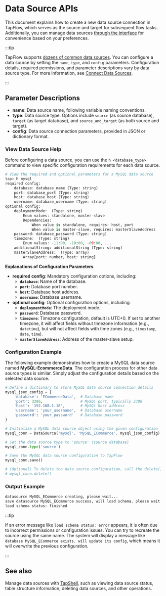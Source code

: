 # Data Source APIs

This document explains how to create a new data source connection in TapFlow, which serves as the source and target for subsequent flow tasks. Additionally, you can manage data sources [through the interface](../../../connectors/README.md) for convenience based on your preferences.

:::tip

TapFlow supports [dozens of common data sources](../../../connectors/supported-data-sources.md). You can configure a data source by setting the `name`, `type`, and `config` parameters. Configuration details, required permissions, and parameter descriptions vary by data source type. For more information, see [Connect Data Sources](../../../connectors/README.md).

:::

## Parameter Descriptions

- **name**: Data source name, following variable naming conventions.
- **type**: Data source type. Options include `source` (as source database), `target` (as target database), and `source_and_target` (as both source and target).
- **config**: Data source connection parameters, provided in JSON or dictionary format.

### View Data Source Help

Before configuring a data source, you can use the `h <database_type>` command to view specific configuration requirements for each data source.

```python
# View the required and optional parameters for a MySQL data source
tap> h mysql
required config:
    database: database_name (Type: string)                                                                                                        
    port: database_port (Type: string)                                                                                                            
    host: database_host (Type: string)                                                                                                            
    username: database_username (Type: string)                                                                                                    
optional config:
    deploymentMode:  (Type: string)                                                                                                               
        Enum values: standalone, master-slave
        Dependencies:
            When value is standalone, requires: host, port
            When value is master-slave, requires: masterSlaveAddress
    password: database_password (Type: string)                                                                                                    
    timezone:  (Type: string)                                                                                                                     
        Enum values: -11:00, -10:00, -09:00, ...
    additionalString: additionalString (Type: string)                                                                                               
    masterSlaveAddress:  (Type: array)                                                                                                            
        Array[port: number, host: string]
```

**Explanations of Configuration Parameters**

- **required config**: Mandatory configuration options, including:
  - **`database`**: Name of the database.
  - **`port`**: Database port number.
  - **`host`**: Database host address.
  - **`username`**: Database username.
- **optional config**: Optional configuration options, including:
  - **`deploymentMode`**: The deployment mode.
  - **`password`**: Database password.
  - **`timezone`**: Timezone configuration, default is UTC+0. If set to another timezone, it will affect fields without timezone information (e.g., `datetime`), but will not affect fields with time zones (e.g., `timestamp`, `date`, `time`).
  - **`masterSlaveAddress`**: Address of the master-slave setup.



### Configuration Example

The following example demonstrates how to create a MySQL data source named **MySQL-EcommerceData**. The configuration process for other data source types is similar. Simply adjust the configuration details based on the selected data source.

```python
# Define a dictionary to store MySQL data source connection details
mysql_json_config = {
    'database': 'ECommerceData',  # Database name
    'port': 3306,                 # MySQL port, typically 3306
    'host': '192.168.1.18',       # MySQL host address
    'username': 'your_username',  # Database username
    'password': 'your_password'   # Database password
}

# Initialize a MySQL data source object using the given configuration
mysql_conn = DataSource('mysql', 'MySQL_ECommerce', mysql_json_config)

# Set the data source type to 'source' (source database)
mysql_conn.type('source')

# Save the MySQL data source configuration to TapFlow
mysql_conn.save()

# (Optional) To delete the data source configuration, call the delete() method
# mysql_conn.delete()
```



### Output Example

```python
datasource MySQL_ECommerce creating, please wait...                                
save datasource MySQL_ECommerce success, will load schema, please wait...          
load schema status: finished
```

:::tip

If an error message like `load schema status: error` appears, it is often due to incorrect permissions or configuration issues. You can try to recreate the source using the same name. The system will display a message like `database MySQL_ECommerce exists, will update its config`, which means it will overwrite the previous configuration.

:::

## See also

Manage data sources with [TapShell](../tapshell-reference), such as viewing data source status, table structure information, deleting data sources, and other operations.
